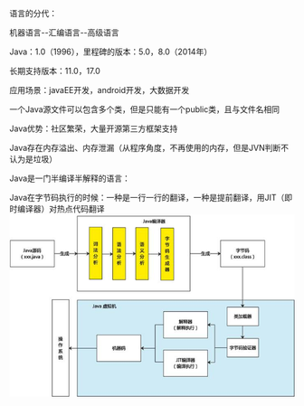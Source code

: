 语言的分代：

机器语言--汇编语言--高级语言

Java：1.0（1996），里程碑的版本：5.0，8.0（2014年）

长期支持版本：11.0，17.0

应用场景：javaEE开发，android开发，大数据开发

一个Java源文件可以包含多个类，但是只能有一个public类，且与文件名相同

Java优势：社区繁荣，大量开源第三方框架支持

Java存在内存溢出、内存泄漏（从程序角度，不再使用的内存，但是JVN判断不认为是垃圾）

Java是一门半编译半解释的语言：

Java在字节码执行的时候：一种是一行一行的翻译，一种是提前翻译，用JIT（即时编译器）对热点代码翻译![image002.jpg](assets/image002.jpg)
